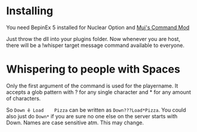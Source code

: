 # Installing

You need BepinEx 5 installed for Nuclear Option and [Muj's Command Mod](https://github.com/muji2498/CommandMod)

Just throw the dll into your plugins folder. Now whenever you are host, there will be a !whisper target message command available to everyone.

# Whispering to people with Spaces

Only the first argument of the command is used for the playername. It accepts a glob pattern with ? for any single character and * for any amount of characters.

So `Down ê Load    Pizza` can be written as `Down???Load*Pizza`. You could also just do `Down*` if you are sure no one else on the server starts with Down.
Names are case sensitive atm. This may change.